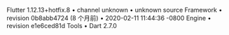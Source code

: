 Flutter 1.12.13+hotfix.8 • channel unknown • unknown source
Framework • revision 0b8abb4724 (8 个月前) • 2020-02-11 11:44:36 -0800
Engine • revision e1e6ced81d
Tools • Dart 2.7.0
